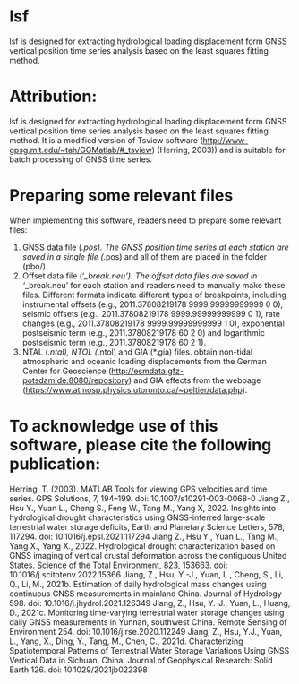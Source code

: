 # lsf
lsf is designed for extracting hydrological loading displacement form GNSS vertical position time series analysis based on the least squares fitting method.


# Attribution:
lsf is designed for extracting hydrological loading displacement form GNSS vertical position time series analysis based on the least squares fitting method. It is a modified version of Tsview software (http://www-gpsg.mit.edu/~tah/GGMatlab/#_tsview) (Herring, 2003)) and is suitable for batch processing of GNSS time series.

# Preparing some relevant files
When implementing this software, readers need to prepare some relevant files:
1. GNSS data file (*.pos). The GNSS position time series at each station are saved in a single file (*.pos) and all of them are placed in the folder (pbo/).
2. Offset data file (‘*_break.neu’). The offset data files are saved in ‘*_break.neu’ for each station and readers need to manually make these files. Different formats indicate different types of breakpoints, including instrumental offsets (e.g., 2011.37808219178  9999.99999999999  0  0), seismic offsets (e.g., 2011.37808219178  9999.99999999999  0  1), rate changes (e.g., 2011.37808219178  9999.99999999999  1  0), exponential postseismic term (e.g., 2011.37808219178  60  2  0) and logarithmic postseismic term (e.g., 2011.37808219178  60  2  1).
3. NTAL (*.ntal), NTOL (*.ntol) and GIA (*.gia) files. obtain non-tidal atmospheric and oceanic loading displacements from the German Center for Geoscience (http://esmdata.gfz-potsdam.de:8080/repository) and GIA effects from the webpage (https://www.atmosp.physics.utoronto.ca/~peltier/data.php).


# To acknowledge use of this software, please cite the following publication:
Herring, T. (2003). MATLAB Tools for viewing GPS velocities and time series. GPS Solutions, 7, 194–199. doi: 10.1007/s10291-003-0068-0
Jiang Z., Hsu Y., Yuan L., Cheng S., Feng W., Tang M., Yang X, 2022. Insights into hydrological drought characteristics using GNSS-inferred large-scale terrestrial water storage deficits, Earth and Planetary Science Letters, 578, 117294. doi: 10.1016/j.epsl.2021.117294
Jiang Z., Hsu Y., Yuan L., Tang M., Yang X., Yang X., 2022. Hydrological drought characterization based on GNSS imaging of vertical crustal deformation across the contiguous United States. Science of the Total Environment, 823, 153663. doi: 10.1016/j.scitotenv.2022.15366
Jiang, Z., Hsu, Y.-J., Yuan, L., Cheng, S., Li, Q., Li, M., 2021b. Estimation of daily hydrological mass changes using continuous GNSS measurements in mainland China. Journal of Hydrology 598. doi: 10.1016/j.jhydrol.2021.126349
Jiang, Z., Hsu, Y.-J., Yuan, L., Huang, D., 2021c. Monitoring time-varying terrestrial water storage changes using daily GNSS measurements in Yunnan, southwest China. Remote Sensing of Environment 254. doi: 10.1016/j.rse.2020.112249
Jiang, Z., Hsu, Y.J., Yuan, L., Yang, X., Ding, Y., Tang, M., Chen, C., 2021d. Characterizing Spatiotemporal Patterns of Terrestrial Water Storage Variations Using GNSS Vertical Data in Sichuan, China. Journal of Geophysical Research: Solid Earth 126. doi: 10.1029/2021jb022398
